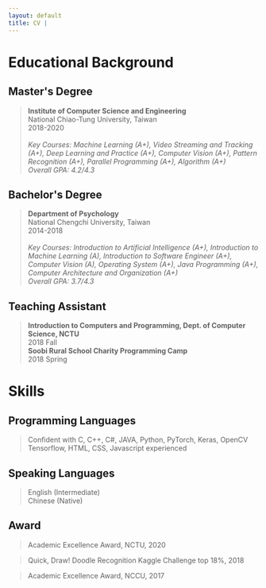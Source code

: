 ```yaml
---
layout: default
title: CV | 
---
```


# Educational Background

## Master's Degree

> **Institute of Computer Science and Engineering**  
National Chiao-Tung University, Taiwan  
2018-2020  
&nbsp;  
> *Key Courses: Machine Learning (A+), Video Streaming and Tracking (A+), Deep Learning and Practice (A+), Computer Vision (A+), Pattern Recognition (A+), Parallel Programming (A+), Algorithm (A+)*  
> *Overall GPA: 4.2/4.3*

## Bachelor's Degree

> **Department of Psychology**  
National Chengchi University, Taiwan  
2014-2018  
&nbsp;  
> *Key Courses: Introduction to Artificial Intelligence (A+), Introduction to Machine Learning (A), Introduction to Software Engineer (A+), Computer Vision (A), Operating System (A+), Java Programming (A+), Computer Architecture and Organization (A+)*  
> *Overall GPA: 3.7/4.3*

## Teaching Assistant
> **Introduction to Computers and Programming, Dept. of Computer Science, NCTU**  
2018 Fall  
> **Soobi Rural School Charity Programming Camp**  
2018 Spring

# Skills

## Programming Languages
> Confident with C, C++, C#, JAVA, Python, PyTorch, Keras, OpenCV 
> Tensorflow, HTML, CSS, Javascript experienced
 
## Speaking Languages
> English (Intermediate)  
Chinese (Native)  

## Award
> Academic Excellence Award, NCTU, 2020

> Quick, Draw! Doodle Recognition Kaggle Challenge top 18%, 2018

> Academic Excellence Award, NCCU, 2017
